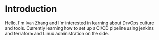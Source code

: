 # Introduction
Hello, I'm Ivan Zhang and I'm interested in learning about DevOps culture and tools.
Currently learning how to set up a CI/CD pipeline using jenkins and terraform and Linux administration on the side.
